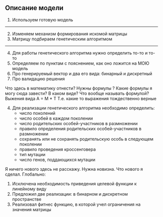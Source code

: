 ## Описание модели

1. Используем готовую модель
---
2. Изменяем механизм формирования искомой матрицы
3. Матрицу подбираем генетическим алгоритмом
---
4. Для работы генетического алгоритма нужно определить то-то и то-то
5. Определяем по пунктам с пояснением, как оно ложится на МОЮ модель
6. Про генерируемый вектор и два его вида: бинарный и дискретный
7. Про валидацию решения

Что здесь в математику отнести?
Нужны формулы ?
Какие формулы я могу сюда завести?
В каком виде? Что вообще называть формулой?
Выжения вида A = M * T
Т.е. какие то выражения тождественно верные




4. Для реализации генетического алгоритма необходимо определить:
	- число поколений
	- число особей в каждом поколении
	- число родительских особей-участников в размножении
	- правило определения родительских особей-участников в размножении
	- сохранять или не сохранять родительскую особь в следующем поколении
	- правило проведения кроссенговера
	- тип мутации
	- число генов, поддающихся мутации

Я ничего нового здесь не расскажу.
Нужна новизна. Что нового я сделал. Глобально:
1. Исключена необходимость приведения целевой функции к линейному виду
2. Предложил две реализации: в бинарном и дискретном пространстве
3. Реализовал фитнес функцию, в которой учел ограничения на значения матрицы


